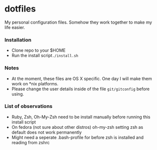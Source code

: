 # dotfiles

My personal configuration files. Somehow they work together to make my life easier.

### Installation
- Clone repo to your $HOME
- Run the install script`./install.sh`

### Notes
- At the moment, these files are OS X specific. One day I will make them work on *nix platforms.
- Please change the user details inside of the file `git/gitconfig` before using.

### List of observations
- Ruby, Zsh, Oh-My-Zsh need to be install manually before running this install script
- On fedora (not sure about other distros) oh-my-zsh setting zsh as default does not work permanently
- Might need a seperate .bash-profile for before zsh is installed and reading from zshrc

